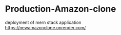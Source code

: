 # Production-Amazon-clone
deployment of mern stack application
https://newamazonclone.onrender.com/

